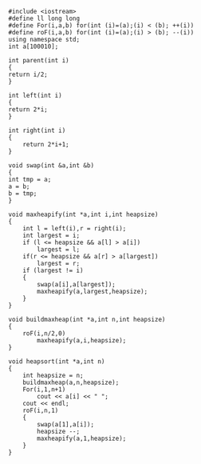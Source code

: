     #include <iostream>
    #define ll long long
    #define For(i,a,b) for(int (i)=(a);(i) < (b); ++(i))
    #define roF(i,a,b) for(int (i)=(a);(i) > (b); --(i))
    using namespace std;
    int a[100010];
        
    int parent(int i)
    {
    return i/2;
    } 

    int left(int i)
    {
    return 2*i;
    }

    int right(int i)
    {
        return 2*i+1;
    }

    void swap(int &a,int &b)
    {
    int tmp = a;
    a = b;
    b = tmp;
    }

    void maxheapify(int *a,int i,int heapsize)
    {
        int l = left(i),r = right(i);
        int largest = i;
        if (l <= heapsize && a[l] > a[i])
            largest = l;
        if(r <= heapsize && a[r] > a[largest])
            largest = r;
        if (largest != i)
        {
            swap(a[i],a[largest]);
            maxheapify(a,largest,heapsize);
        }
    }
            
    void buildmaxheap(int *a,int n,int heapsize)
    {
        roF(i,n/2,0)
            maxheapify(a,i,heapsize);
    }

    void heapsort(int *a,int n)
    {
        int heapsize = n;
        buildmaxheap(a,n,heapsize);
        For(i,1,n+1)
            cout << a[i] << " ";
        cout << endl;
        roF(i,n,1)
        {
            swap(a[1],a[i]);
            heapsize --;
            maxheapify(a,1,heapsize);
        }
    }                               